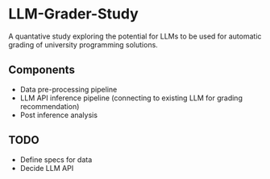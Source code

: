 # LLM-Grader-Study
A quantative study exploring the potential for LLMs to be used for automatic grading of university programming solutions.

## Components

- Data pre-processing pipeline
- LLM API inference pipeline (connecting to existing LLM for grading recommendation)
- Post inference analysis

## TODO 

- Define specs for data
- Decide LLM API
